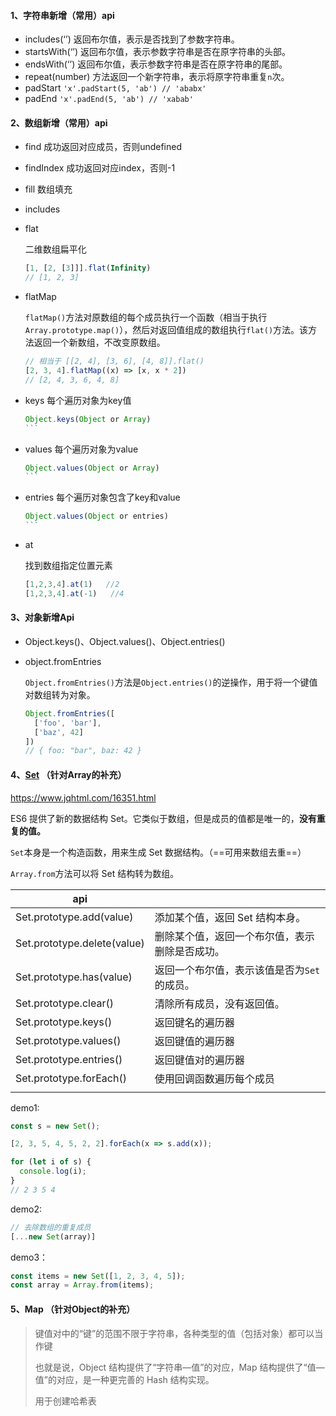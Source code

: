 #### 1、字符串新增（常用）api

- includes(‘’)	返回布尔值，表示是否找到了参数字符串。
- startsWith(‘’) 返回布尔值，表示参数字符串是否在原字符串的头部。
- endsWith(‘’)  返回布尔值，表示参数字符串是否在原字符串的尾部。
- repeat(number)  方法返回一个新字符串，表示将原字符串重复`n`次。
- padStart  `'x'.padStart(5, 'ab') // 'ababx'`
- padEnd    `'x'.padEnd(5, 'ab') // 'xabab'`

#### 2、数组新增（常用）api

- find  成功返回对应成员，否则undefined

- findIndex  成功返回对应index，否则-1

- fill 数组填充

- includes

- flat  

	二维数组扁平化

	```js
	[1, [2, [3]]].flat(Infinity)
	// [1, 2, 3]
	```

- flatMap  

	`flatMap()`方法对原数组的每个成员执行一个函数（相当于执行`Array.prototype.map()`），然后对返回值组成的数组执行`flat()`方法。该方法返回一个新数组，不改变原数组。

	```js
	// 相当于 [[2, 4], [3, 6], [4, 8]].flat()
	[2, 3, 4].flatMap((x) => [x, x * 2])
	// [2, 4, 3, 6, 4, 8]
	```

	

- keys 每个遍历对象为key值

	````js
	Object.keys(Object or Array)
	```

- values 每个遍历对象为value

	````js
	Object.values(Object or Array)
	```

- entries 每个遍历对象包含了key和value

	````js
	Object.values(Object or entries)
	```

- at  

	找到数组指定位置元素

	```js
	[1,2,3,4].at(1)   //2
	[1,2,3,4].at(-1)   //4
	```
	

#### 3、对象新增Api

- Object.keys()、Object.values()、Object.entries()

- object.fromEntries

	`Object.fromEntries()`方法是`Object.entries()`的逆操作，用于将一个键值对数组转为对象。

	```js
	Object.fromEntries([
	  ['foo', 'bar'],
	  ['baz', 42]
	])
	// { foo: "bar", baz: 42 }
	```

#### 4、[Set](https://es6.ruanyifeng.com/#docs/set-map) （针对Array的补充）

https://www.jqhtml.com/16351.html

ES6 提供了新的数据结构 Set。它类似于数组，但是成员的值都是唯一的，**没有重复的值。**

`Set`本身是一个构造函数，用来生成 Set 数据结构。（==可用来数组去重==）

`Array.from`方法可以将 Set 结构转为数组。

| api                         |                                                |
| --------------------------- | ---------------------------------------------- |
| Set.prototype.add(value)    | 添加某个值，返回 Set 结构本身。                |
| Set.prototype.delete(value) | 删除某个值，返回一个布尔值，表示删除是否成功。 |
| Set.prototype.has(value)    | 返回一个布尔值，表示该值是否为`Set`的成员。    |
| Set.prototype.clear()       | 清除所有成员，没有返回值。                     |
| Set.prototype.keys()        | 返回键名的遍历器                               |
| Set.prototype.values()      | 返回键值的遍历器                               |
| Set.prototype.entries()     | 返回键值对的遍历器                             |
| Set.prototype.forEach()     | 使用回调函数遍历每个成员                       |
|                             |                                                |

demo1:

```js
const s = new Set();

[2, 3, 5, 4, 5, 2, 2].forEach(x => s.add(x));

for (let i of s) {
  console.log(i);
}
// 2 3 5 4
```

demo2:

```js
// 去除数组的重复成员
[...new Set(array)]
```

demo3：

```js
const items = new Set([1, 2, 3, 4, 5]);
const array = Array.from(items);
```

#### 5、Map （针对Object的补充）

> 键值对中的“键”的范围不限于字符串，各种类型的值（包括对象）都可以当作键
>
> 也就是说，Object 结构提供了“字符串—值”的对应，Map 结构提供了“值—值”的对应，是一种更完善的 Hash 结构实现。
>
> 用于创建哈希表

